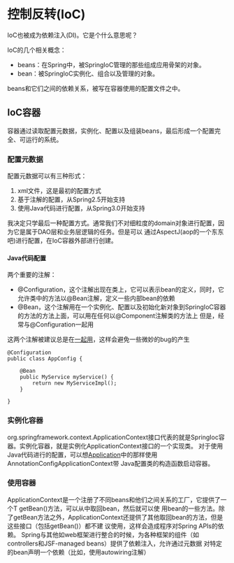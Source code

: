# 控制反转(IoC)

IoC也被成为依赖注入(DI)。它是个什么意思呢？

IoC的几个相关概念：

- beans：在Spring中，被SpringIoC管理的那些组成应用骨架的对象。
- bean：被SpringIoC实例化、组合以及管理的对象。

beans和它们之间的依赖关系，被写在容器使用的配置文件之中。

## IoC容器

容器通过读取配置元数据，实例化、配置以及组装beans，最后形成一个配置完全、可运行的系统。

### 配置元数据

配置元数据可以有三种形式：

1. xml文件，这是最初的配置方式
2. 基于注解的配置，从Spring2.5开始支持
3. 使用Java代码进行配置，从Spring3.0开始支持

我决定只学最后一种配置方式。通常我们不对细粒度的domain对象进行配置，因为它是属于DAO层和业务层逻辑的任务。但是可以
通过AspectJ(aop的一个东东吧)进行配置，在IoC容器外部进行创建。

#### Java代码配置

两个重要的注解：
- @Configuration，这个注解出现在类上，它可以表示bean的定义，同时，它允许类中的方法以@Bean注解，定义一些内部bean的依赖
- @Bean，这个注解用在一个实例化、配置以及初始化新对象到SpringIoC容器的方法的方法上面，可以用在任何以@Component注解类的方法上
但是，经常与@Configuration一起用

这两个注解被建议总是在[一起用](./firstcontainer/AppConfig.java)，这样会避免一些微妙的bug的产生

```
@Configuration
public class AppConfig {

    @Bean
    public MyService myService() {
        return new MyServiceImpl();
    }

}
```

### 实例化容器

org.springframework.context.ApplicationContext接口代表的就是SpringIoc容器。实例化容器，就是实例化ApplicationContext接口的一个实现类。
对于使用Java代码进行的配置，可以想[Application](./firstcontainer/Application.java)中的那样使用AnnotationConfigApplicationContext带
Java配置类的构造函数启动容器。

### 使用容器

ApplicationContext是一个注册了不同beans和他们之间关系的工厂，它提供了一个T getBean()方法，可以从中取回bean，然后就可以使
用bean的一些方法。除了getBean方法之外，ApplicationContext还提供了其他取回bean的方法，但是这些接口（包括getBean()）都不建
议使用，这样会造成程序对Spring APIs的依赖。
Spring与其他如web框架进行整合的时候，为各种框架的组件（如controllers和JSF-managed beans）提供了依赖注入，允许通过元数据
对特定的bean声明一个依赖（比如，使用autowiring注解）
